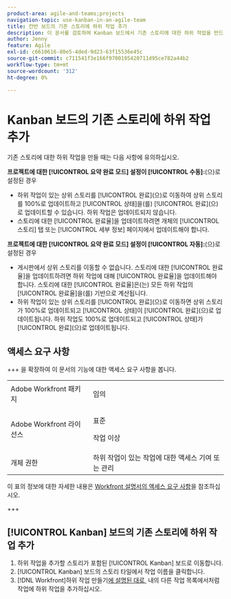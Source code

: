 ```yaml
---
product-area: agile-and-teams;projects
navigation-topic: use-kanban-in-an-agile-team
title: 칸반 보드의 기존 스토리에 하위 작업 추가
description: 이 문서를 검토하여 Kanban 보드에서 기존 스토리에 대한 하위 작업을 만드는 방법을 알아보십시오.
author: Jenny
feature: Agile
exl-id: c6610616-80e5-4ded-9d23-63f15536e45c
source-git-commit: c711541f3e166f9700195420711d95ce782a44b2
workflow-type: tm+mt
source-wordcount: '312'
ht-degree: 0%

---
```


# Kanban 보드의 기존 스토리에 하위 작업 추가

기존 스토리에 대한 하위 작업을 만들 때는 다음 사항에 유의하십시오.

**프로젝트에 대한 [!UICONTROL 요약 완료 모드] 설정이 [!UICONTROL 수동]:**(으)로 설정된 경우

* 하위 작업이 있는 상위 스토리를 [!UICONTROL 완료]&#x200B;(으)로 이동하여 상위 스토리를 100%로 업데이트하고 [!UICONTROL 상태]을(를) [!UICONTROL 완료]&#x200B;(으)로 업데이트할 수 있습니다. 하위 작업은 업데이트되지 않습니다.
* 스토리에 대한 [!UICONTROL 완료율]을 업데이트하려면 개체의 [!UICONTROL 스토리] 탭 또는 [!UICONTROL 세부 정보] 페이지에서 업데이트해야 합니다.

**프로젝트에 대한 [!UICONTROL 요약 완료 모드] 설정이 [!UICONTROL 자동]:**(으)로 설정된 경우

* 게시판에서 상위 스토리를 이동할 수 없습니다. 스토리에 대한 [!UICONTROL 완료율]을 업데이트하려면 하위 작업에 대해 [!UICONTROL 완료율]을 업데이트해야 합니다. 스토리에 대한 [!UICONTROL 완료율]은(는) 모든 하위 작업의 [!UICONTROL 완료율]을(를) 기반으로 계산됩니다.
* 하위 작업이 있는 상위 스토리를 [!UICONTROL 완료]&#x200B;(으)로 이동하면 상위 스토리가 100%로 업데이트되고 [!UICONTROL 상태]이 [!UICONTROL 완료]&#x200B;(으)로 업데이트됩니다. 하위 작업도 100%로 업데이트되고 [!UICONTROL 상태]가 [!UICONTROL 완료]&#x200B;(으)로 업데이트됩니다.

## 액세스 요구 사항

+++ 을 확장하여 이 문서의 기능에 대한 액세스 요구 사항을 봅니다.

<table style="table-layout:auto"> 
 <col> 
 </col> 
 <col> 
 </col> 
 <tbody> 
  <tr> 
   <td role="rowheader">Adobe Workfront 패키지</td> 
   <td> <p>임의</p> </td> 
  </tr> 
  <tr> 
   <td role="rowheader">Adobe Workfront 라이선스</td> 
   <td> <p>표준</p> 
   <p>작업 이상</p> </td> 
  </tr>
  <tr> 
   <td role="rowheader">개체 권한</td> 
   <td>하위 작업이 있는 작업에 대한 액세스 기여 또는 관리</td> 
  </tr> 
 </tbody> 
</table>

이 표의 정보에 대한 자세한 내용은 [Workfront 설명서의 액세스 요구 사항](/help/quicksilver/administration-and-setup/add-users/access-levels-and-object-permissions/access-level-requirements-in-documentation.md)을 참조하십시오.

+++

## [!UICONTROL Kanban] 보드의 기존 스토리에 하위 작업 추가

1. 하위 작업을 추가할 스토리가 포함된 [!UICONTROL Kanban] 보드로 이동합니다.
1. [!UICONTROL Kanban] 보드의 스토리 타일에서 작업 이름을 클릭합니다.
1. [!DNL Workfront]하위 작업 만들기[에 설명된 대로 &#x200B;](../../manage-work/tasks/create-tasks/create-subtasks.md) 내의 다른 작업 목록에서처럼 작업에 하위 작업을 추가하십시오.
